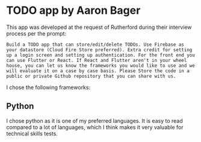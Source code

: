 # TODO app by Aaron Bager

This app was developed at the request of Rutherford during their interview process per the prompt:

```Build a TODO app that can store/edit/delete TODOs. Use Firebase as your datastore (Cloud Fire Store preferred). Extra credit for setting up a login screen and setting up authentication. For the front end you can use Flutter or React. If React and Flutter aren't in your wheel house, you can let us know the frameworks you would like to use and we will evaluate it on a case by case basis. Please Store the code in a public or private Github repository that you can share with us.```

I chose the following frameworks:

## Python
I chose python as it is one of my preferred languages. It is easy to read compared to a lot of languages, which I think makes it very valuable for technical skills tests. 

